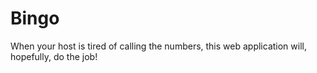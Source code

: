 # Bingo
When your host is tired of calling the numbers, this web application will, hopefully, do the job!
